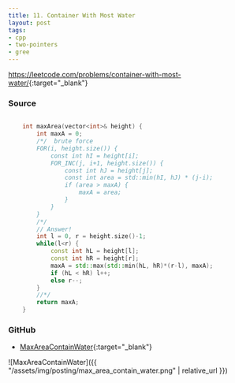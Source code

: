 ```yaml
---
title: 11. Container With Most Water
layout: post
tags:
- cpp
- two-pointers
- gree
---
```


<https://leetcode.com/problems/container-with-most-water/>{:target="_blank"}

### Source

```cpp

    int maxArea(vector<int>& height) {
        int maxA = 0;
        /*/  brute force
        FOR(i, height.size()) {
            const int hI = height[i];
            FOR_INC(j, i+1, height.size()) {
                const int hJ = height[j];
                const int area = std::min(hI, hJ) * (j-i);
                if (area > maxA) {
                    maxA = area;
                }
            }
        }
        /*/
        // Answer!
        int l = 0, r = height.size()-1;
        while(l<r) {
            const int hL = height[l];
            const int hR = height[r];
            maxA = std::max(std::min(hL, hR)*(r-l), maxA);
            if (hL < hR) l++;
            else r--;
        }
        //*/
        return maxA;
    }

```

### GitHub

- [MaxAreaContainWater](<https://github.com/coolwindjo/algoguru/tree/master/_posts/Done/MaxAreaContainWater>){:target="_blank"}

![MaxAreaContainWater]({{ "/assets/img/posting/max_area_contain_water.png" | relative_url }})
